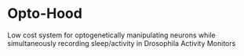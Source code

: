 # Opto-Hood
Low cost system for optogenetically manipulating neurons while simultaneously recording sleep/activity in Drosophila Activity Monitors
